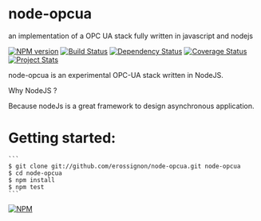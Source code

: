 node-opcua
==========

an implementation of a OPC UA stack fully written in javascript and nodejs


[![NPM version](https://badge.fury.io/js/node-opcua.png)](http://badge.fury.io/js/node-opcua)
[![Build Status](https://travis-ci.org/erossignon/node-opcua.png?branch=master)](https://travis-ci.org/erossignon/node-opcua)
[![Dependency Status](https://gemnasium.com/erossignon/node-opcua.png)](https://gemnasium.com/erossignon/node-opcua)
[![Coverage Status](https://coveralls.io/repos/erossignon/node-opcua/badge.png)](https://coveralls.io/r/erossignon/node-opcua)
[![Project Stats](https://www.ohloh.net/p/YOUR_PROJECT/widgets/project_thin_badge.gif)](https://www.ohloh.net/p/node-opcua)

node-opcua is an experimental OPC-UA stack written in NodeJS.

Why NodeJS ?

Because nodeJs is a great framework to design asynchronous application.


Getting started:
================

    ```
    $ git clone git://github.com/erossignon/node-opcua.git node-opcua
    $ cd node-opcua
    $ npm install
    $ npm test
    ```







[![NPM](https://nodei.co/npm/node-opcua.png?downloads=true&stars=true)](https://nodei.co/npm/node-opcua/)
